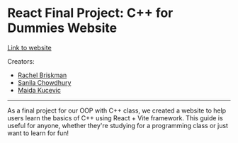 # React Final Project: C++ for Dummies Website
[Link to website](https://sanilac6459.github.io/react-final-project/)


Creators: 
* [Rachel Briskman](https://github.com/TheSimmer101)
* [Sanila Chowdhury](https://github.com/sanilac6459)
* [Maida Kucevic](https://github.com/maida5)

---

As a final project for our OOP with C++ class, we created a website to help users learn the basics of C++ using React + Vite framework. This guide is useful for anyone, whether they're studying for a programming class or just want to learn for fun!

